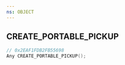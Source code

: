 ```yaml
---
ns: OBJECT
---
```

## CREATE_PORTABLE_PICKUP

```c
// 0x2EAF1FDB2FB55698
Any CREATE_PORTABLE_PICKUP();
```

